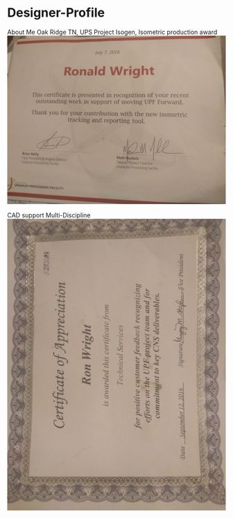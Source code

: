 # Designer-Profile
About Me
Oak Ridge TN, UPS Project
Isogen, Isometric production award
![Bechtel Award](/1604064505389.jpg)

CAD support Multi-Discipline
![AECOM Award](1604064511911.jpg)

